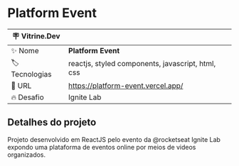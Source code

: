 # Platform Event

| :placard: Vitrine.Dev |     |
| -------------  | --- |
| :sparkles: Nome        | **Platform Event**
| :label: Tecnologias | reactjs, styled components, javascript, html, css
| :rocket: URL         | https://platform-event.vercel.app/
| :fire: Desafio     | Ignite Lab

## Detalhes do projeto

Projeto desenvolvido em ReactJS pelo evento da @rocketseat Ignite Lab expondo uma plataforma de eventos online por meios de videos organizados.
